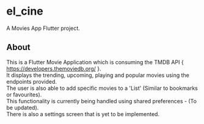 # el_cine

A Movies App Flutter project.

## About

This is a Flutter Movie Application which is consuming the TMDB API { https://developers.themoviedb.org/ }. </br>
It displays the trending, upcoming, playing and popular movies using the endpoints provided. </br>
The user is also able to add specific movies to a 'List' (Similar to bookmarks or favourites). </br>
This functionality is currently being handled using shared preferences - (To be updated). </br>
There is also a settings screen that is yet to be implemented.
